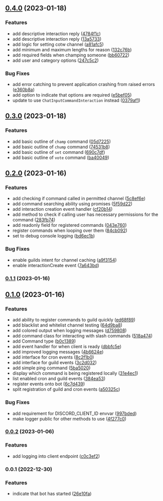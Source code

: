 

## [0.4.0](https://github.com/mahyarmirrashed/cotw-bot/compare/v0.3.0...v0.4.0) (2023-01-18)


### Features

* add descriptive interaction reply ([4784f1c](https://github.com/mahyarmirrashed/cotw-bot/commit/4784f1c3f5399414eb702a7891ce4bec41793cab))
* add descriptive interaction reply ([13a5733](https://github.com/mahyarmirrashed/cotw-bot/commit/13a57331aa0ee0175acbf72471e66f8652796069))
* add logic for setting cotw channel ([a81afc5](https://github.com/mahyarmirrashed/cotw-bot/commit/a81afc5c80e5e32fb2e080a7ace6b3d5aea82b71))
* add minimum and maximum lengths for reason ([132c76b](https://github.com/mahyarmirrashed/cotw-bot/commit/132c76b26d340e81eb657f96903d4bf972774487))
* add required fields when champing someone ([bb60722](https://github.com/mahyarmirrashed/cotw-bot/commit/bb60722a21ef5e7959334e8ea1d0bcc07306dc2a))
* add user and category options ([247c5c2](https://github.com/mahyarmirrashed/cotw-bot/commit/247c5c278c3c48bcba1ffda8873bf2f1521dd57c))


### Bug Fixes

* add error catching to prevent application crashing from raised errors ([e360b8a](https://github.com/mahyarmirrashed/cotw-bot/commit/e360b8a3b6dd22a76874a18799078258f5f1a8a9))
* add option to indicate that options are required ([e5bef05](https://github.com/mahyarmirrashed/cotw-bot/commit/e5bef05afbd90394275249f8df1da9aaf6df6353))
* update to use `ChatInputCommandInteraction` instead ([0379af1](https://github.com/mahyarmirrashed/cotw-bot/commit/0379af19cf0b5a70dc13de52c89a2b485d96c7f7))

## [0.3.0](https://github.com/mahyarmirrashed/cotw-bot/compare/v0.2.0...v0.3.0) (2023-01-18)


### Features

* add basic outline of `champ` command ([05d7225](https://github.com/mahyarmirrashed/cotw-bot/commit/05d7225b1add9dfa1a878fa260d4c9ea82cbaf97))
* add basic outline of `chump` command ([74531b8](https://github.com/mahyarmirrashed/cotw-bot/commit/74531b8a62c03df3b3e91e607101849548cbbd9f))
* add basic outline of `set` command ([690c7df](https://github.com/mahyarmirrashed/cotw-bot/commit/690c7dfcfe45a3a1f9520c836d1c1db87cae0a12))
* add basic outline of `vote` command ([ba40049](https://github.com/mahyarmirrashed/cotw-bot/commit/ba400498d151ce7b82d9b35d3ec50ec31946e466))

## [0.2.0](https://github.com/mahyarmirrashed/cotw-bot/compare/v0.1.1...v0.2.0) (2023-01-16)


### Features

* add checking if command called in permitted channel ([5c8ef6e](https://github.com/mahyarmirrashed/cotw-bot/commit/5c8ef6eb153afd71185f0a3ca33b9c012aa23843))
* add command searching ability using promises ([5f59d22](https://github.com/mahyarmirrashed/cotw-bot/commit/5f59d22681ab52d04d04d9466ce1a80f862aa395))
* add interaction creation event handler ([cf20b14](https://github.com/mahyarmirrashed/cotw-bot/commit/cf20b14120c84f0a0ecadad5cafe77de7ff6a06c))
* add method to check if calling user has necessary permissions for the command ([283fb74](https://github.com/mahyarmirrashed/cotw-bot/commit/283fb7464763a7bff9f9c7d640708db0cea3af7f))
* add readonly field for registered commands ([043e760](https://github.com/mahyarmirrashed/cotw-bot/commit/043e760942730cc56361b02cdd8eb87df7fbb1e8))
* register commands when looping over them ([84cb092](https://github.com/mahyarmirrashed/cotw-bot/commit/84cb09252757792fbd10ff735195117c7feeb194))
* set to debug console logging ([bd6ec1b](https://github.com/mahyarmirrashed/cotw-bot/commit/bd6ec1beb6517a5b2dfa77405bc74bf512b8fbb9))


### Bug Fixes

* enable guilds intent for channel caching ([a9f3154](https://github.com/mahyarmirrashed/cotw-bot/commit/a9f3154c82b53bf137612a37daafd30ffd9f38e1))
* enable interactionCreate event ([7a643bd](https://github.com/mahyarmirrashed/cotw-bot/commit/7a643bdcc3a7faf91a6294c131bf278a97b921a8))

### [0.1.1](https://github.com/mahyarmirrashed/cotw-bot/compare/v0.1.0...v0.1.1) (2023-01-16)

## [0.1.0](https://github.com/mahyarmirrashed/cotw-bot/compare/v0.0.2...v0.1.0) (2023-01-16)


### Features

* add ability to register commands to guild quickly ([ed68f89](https://github.com/mahyarmirrashed/cotw-bot/commit/ed68f892ca4d4465ca4dd66de2a365a9ad1aa4bd))
* add blacklist and whitelist channel testing ([64d9ba8](https://github.com/mahyarmirrashed/cotw-bot/commit/64d9ba86a831f4dc9df3f2f157c683cab166c3a3))
* add colored output when logging messages ([d759808](https://github.com/mahyarmirrashed/cotw-bot/commit/d759808eb68801534e605340946cacda0e49ff2f))
* add command class for interacting with slash commands ([518a474](https://github.com/mahyarmirrashed/cotw-bot/commit/518a47496e0fb1bec0d6e71dd2c593b540539e64))
* add Command type ([b0c1389](https://github.com/mahyarmirrashed/cotw-bot/commit/b0c1389df35e566d416ef65def336cc532dfb1ab))
* add event handler for when client is ready ([dbbfc5e](https://github.com/mahyarmirrashed/cotw-bot/commit/dbbfc5e8d284b6cb8f88861b7f01316212987af8))
* add improved logging messages ([4b6624e](https://github.com/mahyarmirrashed/cotw-bot/commit/4b6624edd96254b22067f23407c5c5ec6f3206bb))
* add interface for cron events ([8c2f1b0](https://github.com/mahyarmirrashed/cotw-bot/commit/8c2f1b0fce0b5251fe05025ec011441e79f2101b))
* add interface for guild events ([3c2d032](https://github.com/mahyarmirrashed/cotw-bot/commit/3c2d0328dee4e3b070c424694f49c57ee21d790c))
* add simple ping command ([5ba5020](https://github.com/mahyarmirrashed/cotw-bot/commit/5ba502065af7e6882f7604a8f2c8df14c43934e0))
* display which command is being registered locally ([31e4ec1](https://github.com/mahyarmirrashed/cotw-bot/commit/31e4ec1c865f03af53ac7c6648b328c8feaa810a))
* list enabled cron and guild events ([384ea53](https://github.com/mahyarmirrashed/cotw-bot/commit/384ea532c75f74dd5fdde2e9990f7b0ab4bf2a7d))
* register events onto bot ([6c7d439](https://github.com/mahyarmirrashed/cotw-bot/commit/6c7d4399c48b2013e6ede5746c10807cfbd5201b))
* split registration of guild and cron events ([a50325c](https://github.com/mahyarmirrashed/cotw-bot/commit/a50325ccb08eefc7c1c80344f02a17aa1b4a6bcf))


### Bug Fixes

* add requirement for DISCORD_CLIENT_ID envvar ([997bded](https://github.com/mahyarmirrashed/cotw-bot/commit/997bded674fdd0d030e63d270107e3c22f36a1e9))
* make logger public for other methods to use ([4f277c0](https://github.com/mahyarmirrashed/cotw-bot/commit/4f277c08692456ee67778a1fb5a099830034330a))

### [0.0.2](https://github.com/mahyarmirrashed/cotw-bot/compare/v0.0.1...v0.0.2) (2023-01-06)


### Features

* add logging into client endpoint ([c0c3ef2](https://github.com/mahyarmirrashed/cotw-bot/commit/c0c3ef292a63e3a9762b58a640b401633215c8fc))

### 0.0.1 (2022-12-30)


### Features

* indicate that bot has started ([26e10fa](https://github.com/mahyarmirrashed/cotw-bot/commit/26e10fab763461ffbfcef423086d5464a618450c))